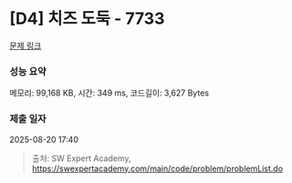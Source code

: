 # [D4] 치즈 도둑 - 7733 

[문제 링크](https://swexpertacademy.com/main/code/problem/problemDetail.do?contestProbId=AWrDOdQqRCUDFARG) 

### 성능 요약

메모리: 99,168 KB, 시간: 349 ms, 코드길이: 3,627 Bytes

### 제출 일자

2025-08-20 17:40



> 출처: SW Expert Academy, https://swexpertacademy.com/main/code/problem/problemList.do